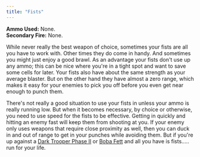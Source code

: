 ```yaml
---
title: "Fists"
---
```


**Ammo Used:** None.<br />
**Secondary Fire:** None. 

While never really the best weapon of choice, sometimes your fists are all you have to work with. Other times they do come in handy. And sometimes you might just enjoy a good brawl. As an advantage your fists don't use up any ammo; this can be nice where you're in a tight spot and want to save some cells for later. Your fists also have about the same strength as your average blaster. But on the other hand they have almost a zero range, which makes it easy for your enemies to pick you off before you even get near enough to punch them.
                    
There's not really a good situation to use your fists in unless your ammo is really running low. But when it becomes necessary, by choice or otherwise, you need to use speed for the fists to be effective. Getting in quickly and hitting an enemy fast will keep them from shooting at you. If your enemy only uses weapons that require close proximity as well, then you can duck in and out of range to get in your punches while avoiding them. But if you're up against a [Dark Trooper Phase II](/database/enemies/phase-ii-dark-trooper) or [Boba Fett](/database/enemies/boba-fett) and all you have is fists..... run for your life.
